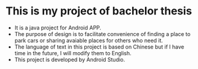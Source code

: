 # This is my project of bachelor thesis
- It is a java project for Android APP.
- The purpose of design is to facilitate convenience of finding a place to park cars or sharing avaiable places for others who need it.
- The language of text in this project is based on Chinese but if I have time in the future, I will modify them to English.
- This project is developed by Android Studio.

